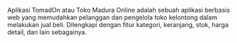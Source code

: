 
Aplikasi TomadOn atau Toko Madura Online adalah sebuah aplikasi berbasis web yang memudahkan pelanggan dan pengelola toko kelontong dalam melakukan jual beli. Dilengkapi dengan fitur kategori, keranjang, stok, harga detail, dan lain sebagainya.

